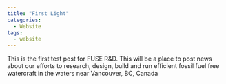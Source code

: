 ```yaml
---
title: "First Light"
categories:
  - Website
tags:
  - website
---
```


This is the first test post for FUSE R&D. This will be a place to post news about our efforts to research, design, build and run efficient fossil fuel free watercraft in the waters near Vancouver, BC, Canada
